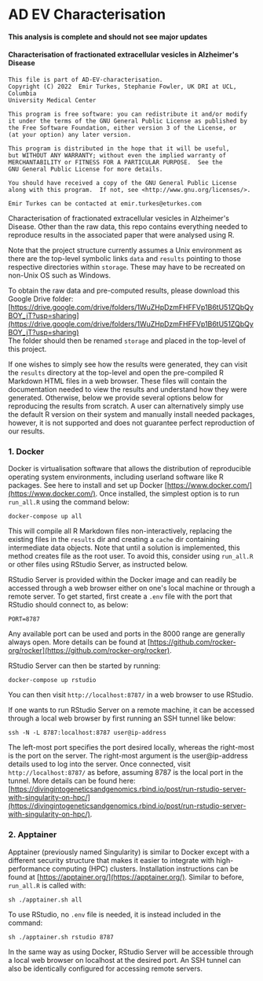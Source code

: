 # AD EV Characterisation
#### This analysis is complete and should not see major updates
#### Characterisation of fractionated extracellular vesicles in Alzheimer's Disease

```
This file is part of AD-EV-characterisation.
Copyright (C) 2022  Emir Turkes, Stephanie Fowler, UK DRI at UCL, Columbia
University Medical Center

This program is free software: you can redistribute it and/or modify
it under the terms of the GNU General Public License as published by
the Free Software Foundation, either version 3 of the License, or
(at your option) any later version.

This program is distributed in the hope that it will be useful,
but WITHOUT ANY WARRANTY; without even the implied warranty of
MERCHANTABILITY or FITNESS FOR A PARTICULAR PURPOSE.  See the
GNU General Public License for more details.

You should have received a copy of the GNU General Public License
along with this program.  If not, see <http://www.gnu.org/licenses/>.

Emir Turkes can be contacted at emir.turkes@eturkes.com
```

Characterisation of fractionated extracellular vesicles in Alzheimer's Disease.
Other than the raw data, this repo contains everything needed to reproduce results in the associated paper that were analysed using R.

Note that the project structure currently assumes a Unix environment as there are the top-level symbolic links `data` and `results` pointing to those respective directories within `storage`.
These may have to be recreated on non-Unix OS such as Windows.

To obtain the raw data and pre-computed results, please download this Google Drive folder:  
[https://drive.google.com/drive/folders/1WuZHpDzmFHFFVp1B6tU51ZQbQyBOY_jT?usp=sharing](https://drive.google.com/drive/folders/1WuZHpDzmFHFFVp1B6tU51ZQbQyBOY_jT?usp=sharing)  
The folder should then be renamed `storage` and placed in the top-level of this project.

If one wishes to simply see how the results were generated, they can visit the `results` directory at the top-level and open the pre-compiled R Markdown HTML files in a web browser.
These files will contain the documentation needed to view the results and understand how they were generated.
Otherwise, below we provide several options below for reproducing the results from scratch.
A user can alternatively simply use the default R version on their system and manually install needed packages, however, it is not supported and does not guarantee perfect reproduction of our results.

### 1. Docker

Docker is virtualisation software that allows the distribution of reproducible operating system environments, including userland software like R packages.
See here to install and set up Docker [https://www.docker.com/](https://www.docker.com/).
Once installed, the simplest option is to run `run_all.R` using the command below:

```
docker-compose up all
```

This will compile all R Markdown files non-interactively, replacing the existing files in the `results` dir and creating a `cache` dir containing intermediate data objects.
Note that until a solution is implemented, this method creates file as the root user.
To avoid this, consider using `run_all.R` or other files using RStudio Server, as instructed below.

RStudio Server is provided within the Docker image and can readily be accessed through a web browser either on one's local machine or through a remote server.
To get started, first create a `.env` file with the port that RStudio should connect to, as below:

```
PORT=8787
```

Any available port can be used and ports in the 8000 range are generally always open.
More details can be found at [https://github.com/rocker-org/rocker](https://github.com/rocker-org/rocker).

RStudio Server can then be started by running:

```
docker-compose up rstudio
```

You can then visit `http://localhost:8787/` in a web browser to use RStudio.

If one wants to run RStudio Server on a remote machine, it can be accessed through a local web browser by first running an SSH tunnel like below:

```
ssh -N -L 8787:localhost:8787 user@ip-address
```

The left-most port specifies the port desired locally, whereas the right-most is the port on the server.
The right-most argument is the user@ip-address details used to log into the server.
Once connected, visit `http://localhost:8787/` as before, assuming 8787 is the local port in the tunnel.
More details can be found here: [https://divingintogeneticsandgenomics.rbind.io/post/run-rstudio-server-with-singularity-on-hpc/](https://divingintogeneticsandgenomics.rbind.io/post/run-rstudio-server-with-singularity-on-hpc/).

### 2. Apptainer

Apptainer (previously named Singularity) is similar to Docker except with a different security structure that makes it easier to integrate with high-performance computing (HPC) clusters.
Installation instructions can be found at [https://apptainer.org/](https://apptainer.org/).
Similar to before, `run_all.R` is called with:

```
sh ./apptainer.sh all
```

To use RStudio, no `.env` file is needed, it is instead included in the command:

```
sh ./apptainer.sh rstudio 8787
```

In the same way as using Docker, RStudio Server will be accessible through a local web browser on localhost at the desired port.
An SSH tunnel can also be identically configured for accessing remote servers.

